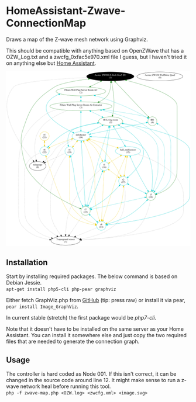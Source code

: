 # HomeAssistant-Zwave-ConnectionMap
Draws a map of the Z-wave mesh network using Graphviz.

This should be compatible with anything based on OpenZWave that has a OZW_Log.txt and a zwcfg_0xfac5e970.xml file I guess, but I haven't tried it on anything else but [Home Assistant](https://home-assistant.io/).

![Example graph](https://raw.githubusercontent.com/magma1447/HomeAssistant-Zwave-ConnectionMap/master/example/zwave-map.png)

## Installation
Start by installing required packages. The below command is based on Debian Jessie.  
`apt-get install php5-cli php-pear graphviz`

Either fetch GraphViz.php from [GitHub](https://github.com/pear/Image_GraphViz/blob/trunk/Image/GraphViz.php) (tip: press raw) or install it via pear, `pear install Image_GraphViz`.

In current stable (stretch) the first package would be *php7-cli*.

Note that it doesn't have to be installed on the same server as your Home Assistant. You can install it somewhere else and just copy the two required files that are needed to generate the connection graph.

## Usage
The controller is hard coded as Node 001. If this isn't correct, it can be changed in the source code around line 12. It might make sense to run a z-wave network heal before running this tool.  
`php -f zwave-map.php <OZW.log> <zwcfg.xml> <image.svg>`  


